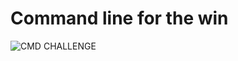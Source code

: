 # Command line for the win
![CMD CHALLENGE](https://s3.amazonaws.com/intranet-projects-files/holbertonschool-sysadmin_devops/324/06AChAO.png)
